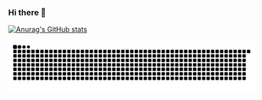 ### Hi there 👋

<!--
**Davon09/Davon09** is a ✨ _special_ ✨ repository because its `README.md` (this file) appears on your GitHub profile.

Here are some ideas to get you started:

- 🔭 I’m currently working on ...
- 🌱 I’m currently learning ...
- 👯 I’m looking to collaborate on ...
- 🤔 I’m looking for help with ...
- 💬 Ask me about ...
- 📫 How to reach me: ...
- 😄 Pronouns: ...
- ⚡ Fun fact: ...
-->
[![Anurag's GitHub stats](https://github-readme-stats.vercel.app/api?username=Davon09&show_icons=true&count_private=true&theme=codeSTACKr)](https://github.com/Davon09)

![](https://raw.githubusercontent.com/Davon09/Davon09/main/assets/github-contribution-grid-snake.svg)
